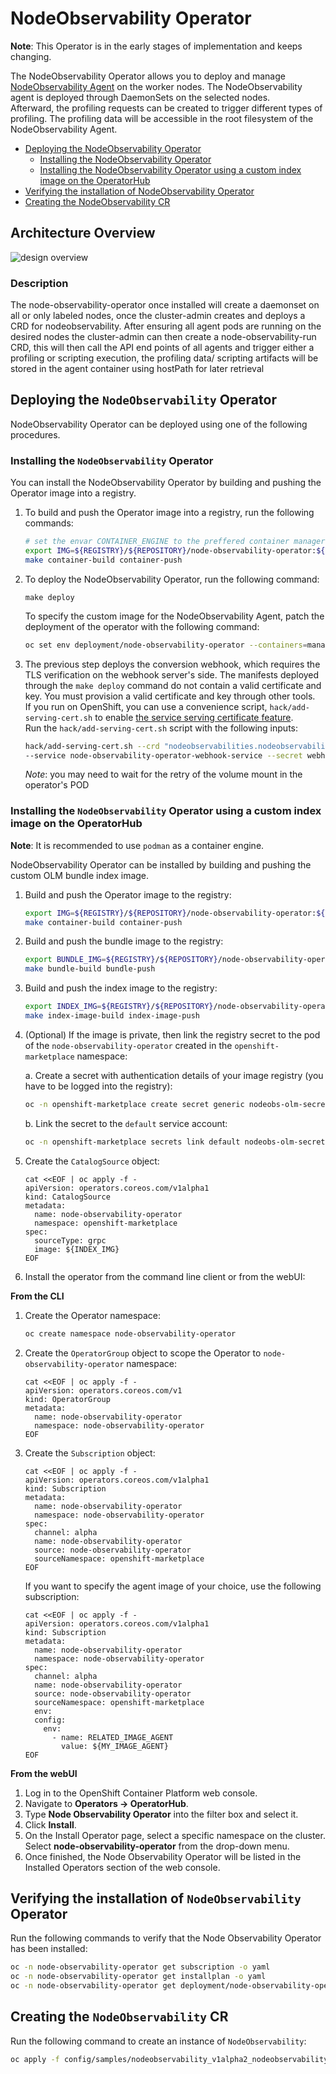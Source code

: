 # NodeObservability Operator

**Note**: This Operator is in the early stages of implementation and keeps changing.

The NodeObservability Operator allows you to deploy and manage [NodeObservability Agent](https://github.com/openshift/node-observability-agent) on the worker nodes. The NodeObservability agent is deployed through DaemonSets on the selected nodes.     
Afterward, the profiling requests can be created to trigger different types of profiling. The profiling data will be accessible in the root filesystem of the NodeObservability Agent.

- [Deploying the  NodeObservability Operator](#deploying-the-nodeobservability-operator)
    - [Installing the NodeObservability Operator](#installing-the-nodeobservability-operator)
    - [Installing the NodeObservability Operator using a custom index image on the OperatorHub](#installing-the-nodeobservability-operator-using-a-custom-index-image-on-the-operatorhub)
- [Verifying the installation of NodeObservability Operator](#verifying-the-installation-of-nodeobservability-operator)
- [Creating the NodeObservability CR](#creating-the-nodeobservability-cr)

## Architecture Overview

![design overview](./docs/assets/node-observability-overview.png)

### Description

The node-observability-operator once installed will create a daemonset on all or only labeled nodes, once 
the cluster-admin creates and deploys a CRD for nodeobservability. After ensuring all agent pods are running on the desired nodes
the cluster-admin can then create a node-observability-run CRD, this will then call the API end points of all agents and trigger
either a profiling or scripting execution, the profiling data/ scripting artifacts will be stored in the agent container using hostPath for later retrieval


## Deploying the `NodeObservability` Operator

NodeObservability Operator can be deployed using one of the following procedures.

### Installing the `NodeObservability` Operator

You can install the NodeObservability Operator by building and pushing the Operator image into a registry.

1. To build and push the Operator image into a registry, run the following commands:
   ```sh
   # set the envar CONTAINER_ENGINE to the preffered container manager tool (default is podman)
   export IMG=${REGISTRY}/${REPOSITORY}/node-observability-operator:${VERSION}
   make container-build container-push
   ```
2. To deploy the NodeObservability Operator, run the following command:
    ```
    make deploy
    ```
   To specify the custom image for the NodeObservability Agent, patch the deployment of the operator with the following command:
    ```sh
    oc set env deployment/node-observability-operator --containers=manager RELATED_IMAGE_AGENT=${MY_IMAGE_AGENT} -n node-observability-operator
    ```
3. The previous step deploys the conversion webhook, which requires the TLS verification on the webhook server's side. The
   manifests deployed through the `make deploy` command do not contain a valid certificate and key. You must provision a valid certificate and key through other tools.     
   If you run on OpenShift, you can use a convenience script, `hack/add-serving-cert.sh` to enable [the service serving certificate feature](https://docs.openshift.com/container-platform/4.11/security/certificates/service-serving-certificate.html).    
   Run the `hack/add-serving-cert.sh` script with the following inputs:
   ```sh
   hack/add-serving-cert.sh --crd "nodeobservabilities.nodeobservability.olm.openshift.io nodeobservabilitymachineconfigs.nodeobservability.olm.openshift.io" \
   --service node-observability-operator-webhook-service --secret webhook-server-cert --namespace node-observability-operator
   ```
   *Note*: you may need to wait for the retry of the volume mount in the operator's POD

### Installing the `NodeObservability` Operator using a custom index image on the OperatorHub
**Note**: It is recommended to use `podman` as a container engine.

NodeObservability Operator can be installed by building and pushing the custom OLM bundle index image.

1. Build and push the Operator image to the registry:
    ```sh
    export IMG=${REGISTRY}/${REPOSITORY}/node-observability-operator:${VERSION}
    make container-build container-push
    ```

2. Build and push the bundle image to the registry:
    ```sh
    export BUNDLE_IMG=${REGISTRY}/${REPOSITORY}/node-observability-operator-bundle:${VERSION}
    make bundle-build bundle-push
    ```

3. Build and push the index image to the registry:
   ```sh
   export INDEX_IMG=${REGISTRY}/${REPOSITORY}/node-observability-operator-bundle-index:${VERSION}
   make index-image-build index-image-push
   ```

4. (Optional) If the image is private, then link the registry secret to the pod of the `node-observability-operator` created in the `openshift-marketplace` namespace:

    a. Create a secret with authentication details of your image registry (you have to be logged into the registry):
    ```sh
    oc -n openshift-marketplace create secret generic nodeobs-olm-secret --type=kubernetes.io/dockercfg --from-file=.dockercfg=${XDG_RUNTIME_DIR}/containers/auth.json
    ```
    b. Link the secret to the `default` service account:
    ```sh
    oc -n openshift-marketplace secrets link default nodeobs-olm-secret --for=pull
    ````

5. Create the `CatalogSource` object:
   ```
   cat <<EOF | oc apply -f -
   apiVersion: operators.coreos.com/v1alpha1
   kind: CatalogSource
   metadata:
     name: node-observability-operator
     namespace: openshift-marketplace
   spec:
     sourceType: grpc
     image: ${INDEX_IMG}
   EOF
   ```


6. Install the operator from the command line client or from the webUI:

**From the CLI**
1. Create the Operator namespace:
    ```sh
    oc create namespace node-observability-operator
    ```

2. Create the `OperatorGroup` object to scope the Operator to `node-observability-operator` namespace:
    ```
    cat <<EOF | oc apply -f -
    apiVersion: operators.coreos.com/v1
    kind: OperatorGroup
    metadata:
      name: node-observability-operator
      namespace: node-observability-operator
    EOF
    ```

3. Create the `Subscription` object:
    ```
    cat <<EOF | oc apply -f -
    apiVersion: operators.coreos.com/v1alpha1
    kind: Subscription
    metadata:
      name: node-observability-operator
      namespace: node-observability-operator
    spec:
      channel: alpha
      name: node-observability-operator
      source: node-observability-operator
      sourceNamespace: openshift-marketplace
    EOF
    ```
    If you want to specify the agent image of your choice, use the following subscription:
    ```
    cat <<EOF | oc apply -f -
    apiVersion: operators.coreos.com/v1alpha1
    kind: Subscription
    metadata:
      name: node-observability-operator
      namespace: node-observability-operator
    spec:
      channel: alpha
      name: node-observability-operator
      source: node-observability-operator
      sourceNamespace: openshift-marketplace
      env:
      config:
        env:
          - name: RELATED_IMAGE_AGENT
            value: ${MY_IMAGE_AGENT}
    EOF
    ```

**From the webUI**
1. Log in to the OpenShift Container Platform web console.
2. Navigate to **Operators → OperatorHub**.
3. Type **Node Observability Operator** into the filter box and select it.
4. Click **Install**.
5. On the Install Operator page, select a specific namespace on the cluster. Select **node-observability-operator** from the drop-down menu.
6. Once finished, the Node Observability Operator will be listed in the Installed Operators section of the web console.

## Verifying the installation of `NodeObservability` Operator

Run the following commands to verify that the Node Observability Operator has been installed:
```sh
oc -n node-observability-operator get subscription -o yaml
oc -n node-observability-operator get installplan -o yaml
oc -n node-observability-operator get deployment/node-observability-operator
```

## Creating the `NodeObservability` CR

Run the following command to create an instance of `NodeObservability`:
```sh
oc apply -f config/samples/nodeobservability_v1alpha2_nodeobservability-all.yaml
```
